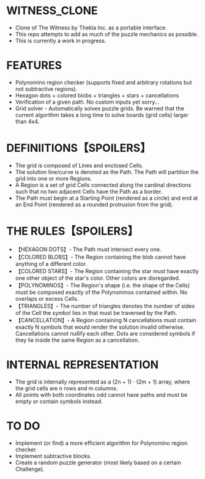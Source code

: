 # WITNESS_CLONE
- Clone of The Witness by Thekla Inc. as a portable interface.
- This repo attempts to add as much of the puzzle mechanics as possible.
  <br/>
- This is currently a work in progress.

# FEATURES
- Polynomino region checker (supports fixed and arbitrary rotations but not subtractive regions).
- Hexagon dots + colored blobs + triangles + stars + cancellations
- Verification of a given path. No custom inputs yet sorry...
- Grid solver - Automatically solves puzzle grids. Be warned that the current algorithm takes a long time to solve boards (grid cells) larger than 4x4.

# DEFINIITIONS【SPOILERS】

- The grid is composed of Lines and enclosed Cells.
- The solution line/curve is denoted as the Path. The Path will partition the grid into one or more Regions.
- A Region is a set of grid Cells connected along the cardinal directions such that no two adjacent Cells have the Path as a border.
- The Path must begin at a Starting Point (rendered as a circle) and end at an End Point (rendered as a rounded protrusion from the grid).

# THE RULES【SPOILERS】

- 【HEXAGON DOTS】- The Path must intersect every one.
- 【COLORED BLOBS】- The Region containing the blob cannot have anything of a different color.
- 【COLORED STARS】- The Region containing the star must have exactly one other object of the star's color. Other colors are disregarded.
- 【POLYNOMINOS】- The Region's shape (i.e. the shape of the Cells) must be composed exactly of the Polynominos contained within. No overlaps or excess Cells.
- 【TRIANGLES】- The number of triangles denotes the number of sides of the Cell the symbol lies in that must be traversed by the Path.
- 【CANCELLATION】- A Region containing N cancellations must contain exactly N symbols that would render the solution invalid otherwise. Cancellations cannot nullify each other. Dots are considered symbols if they lie inside the same Region as a cancellation.

# INTERNAL REPRESENTATION

- The grid is internally represented as a (2n + 1) ⋅ (2m + 1) array, where the grid cells are n rows and m columns.
- All points with both coordinates odd cannot have paths and must be empty or contain symbols instead.

# TO DO

- Implement (or find) a more efficient algorithm for Polynomino region checker.
- Implement subtractive blocks.
- Create a random puzzle generator (most likely based on a certain Challenge).
